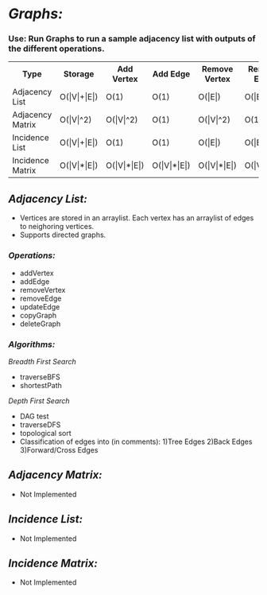 # *Graphs:*

### Use: Run Graphs to run a sample adjacency list with outputs of the different operations.

<table>
  <tr>
    <th>Type</th><th>Storage</th><th>Add Vertex</th><th>Add Edge</th><th>Remove Vertex</th><th>Remove Edge</th><th>Query</th>
  </tr>
  <tr>
    <td>Adjacency List</td><td>O(|V|+|E|)</td><td>O(1)</td><td>O(1)</td><td>O(|E|)</td><td>O(|E|)</td><td>O(|V|)</td>
  </tr>
  <tr>
    <td>Adjacency Matrix</td><td>O(|V|^2)</td><td>O(|V|^2)</td><td>O(1)</td><td>O(|V|^2)</td><td>O(1)</td><td>O(1)</td>
  </tr>
  <tr>
    <td>Incidence List</td><td>O(|V|+|E|)</td><td>O(1)</td><td>O(1)</td><td>O(|E|)</td><td>O(|E|)</td><td>O(|E|)</td>
  </tr>
  <tr>
    <td>Incidence Matrix</td><td>O(|V|*|E|)</td><td>O(|V|*|E|)</td><td>O(|V|*|E|)</td><td>O(|V|*|E|)</td><td>O(|V|*|E|)</td><td>O(|E|)</td>
  </tr>
</table>

## *Adjacency List:*
- Vertices are stored in an arraylist. Each vertex has an arraylist of edges to neighoring vertices. 
- Supports directed graphs.

### *Operations:*
- addVertex
- addEdge
- removeVertex
- removeEdge
- updateEdge
- copyGraph
- deleteGraph

### *Algorithms:*
*Breadth First Search*
- traverseBFS
- shortestPath

*Depth First Search*
- DAG test
- traverseDFS
- topological sort
- Classification of edges into (in comments): 
1)Tree Edges 
2)Back Edges 
3)Forward/Cross Edges

## *Adjacency Matrix:*
- Not Implemented

## *Incidence List:*
- Not Implemented

## *Incidence Matrix:*
- Not Implemented

